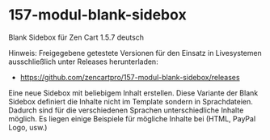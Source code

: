 # 157-modul-blank-sidebox
Blank Sidebox für Zen Cart 1.5.7 deutsch

Hinweis: 
Freigegebene getestete Versionen für den Einsatz in Livesystemen ausschließlich unter Releases herunterladen:
* https://github.com/zencartpro/157-modul-blank-sidebox/releases

Eine neue Sidebox mit beliebigem Inhalt erstellen.
Diese Variante der Blank Sidebox definiert die Inhalte nicht im Template sondern in Sprachdateien. 
Dadurch sind für die verschiedenen Sprachen unterschiedliche Inhalte möglich.
Es liegen einige Beispiele für mögliche Inhalte bei (HTML, PayPal Logo, usw.) 

